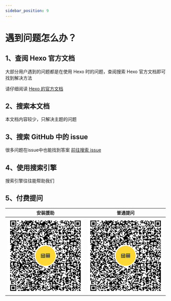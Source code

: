```yaml
---
sidebar_position: 9
---
```




# 遇到问题怎么办？

## 1、查阅 Hexo 官方文档

大部分用户遇到的问题都是在使用 Hexo 时的问题，查阅搜索 Hexo 官方文档即可找到解决方法

请仔细阅读 [Hexo 的官方文档](https://hexo.io/zh-cn/docs/)

## 2、搜索本文档

本文档内容较少，只解决主题的问题

## 3、搜索 GitHub 中的 issue

很多问题在issue中也能找到答案 [前往搜索 issue](https://github.com/theme-nexmoe/hexo-theme-nexmoe/issues)

## 4、使用搜索引擎

搜索引擎往往能帮助我们

## 5、付费提问

|                           安装援助                           |                           普通提问                           |
| :----------------------------------------------------------: | :----------------------------------------------------------: |
| ![安装援助](question/244__b69107d49e48c66b122f8b92ea194d3d_76cdc64c04863d2562949d213e4096b2.png) | ![安装援助](question/244__59a0deae77145c35a7eaa426eccb9786_bbe41ad3046d3576e142341126cd3696.png) |

